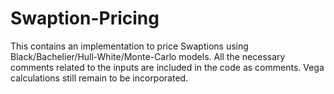 # Swaption-Pricing
This contains an implementation to price Swaptions using Black/Bachelier/Hull-White/Monte-Carlo models. 
All the necessary comments related to the inputs are included in the code as comments.
Vega calculations still remain to be incorporated.
